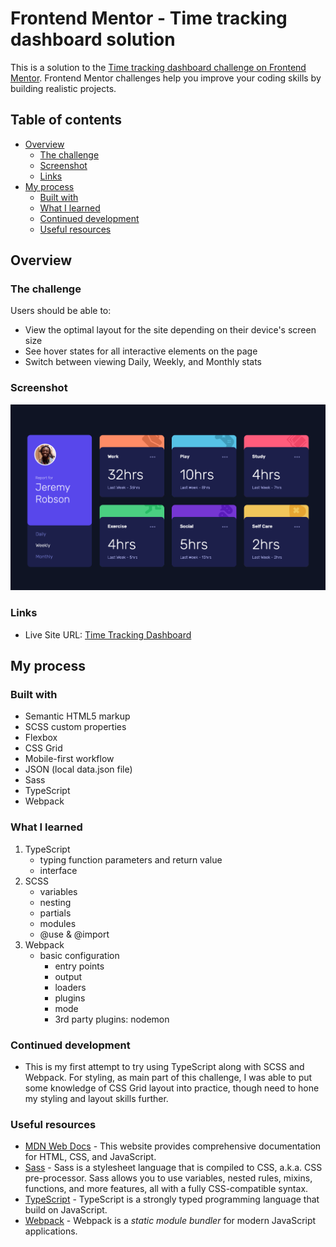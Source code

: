 # Frontend Mentor - Time tracking dashboard solution

This is a solution to the [Time tracking dashboard challenge on Frontend Mentor](https://www.frontendmentor.io/challenges/time-tracking-dashboard-UIQ7167Jw). Frontend Mentor challenges help you improve your coding skills by building realistic projects. 

## Table of contents

- [Overview](#overview)
  - [The challenge](#the-challenge)
  - [Screenshot](#screenshot)
  - [Links](#links)
- [My process](#my-process)
  - [Built with](#built-with)
  - [What I learned](#what-i-learned)
  - [Continued development](#continued-development)
  - [Useful resources](#useful-resources)

## Overview

### The challenge

Users should be able to:

- View the optimal layout for the site depending on their device's screen size
- See hover states for all interactive elements on the page
- Switch between viewing Daily, Weekly, and Monthly stats

### Screenshot

![Desktop Time Tracking Dashboard](./solutions/desktop-time-tracking-dashboard.png)

### Links

- Live Site URL: [Time Tracking Dashboard](https://tsune-web.github.io/FM-time-tracking-dashboard/dist/index.html)

## My process

### Built with

- Semantic HTML5 markup
- SCSS custom properties
- Flexbox
- CSS Grid
- Mobile-first workflow
- JSON (local data.json file)
- Sass
- TypeScript
- Webpack

### What I learned

1. TypeScript
    - typing function parameters and return value
    - interface
2. SCSS
    - variables
    - nesting
    - partials
    - modules
    - @use & @import
3. Webpack
    - basic configuration
      - entry points
      - output
      - loaders
      - plugins
      - mode
      - 3rd party plugins: nodemon

### Continued development

- This is my first attempt to try using TypeScript along with SCSS and Webpack.
For styling, as main part of this challenge, I was able to put some knowledge of CSS Grid layout into practice, though need to hone my styling and layout skills further.

### Useful resources

- [MDN Web Docs](https://developer.mozilla.org/en-US/) - This website provides comprehensive documentation for HTML, CSS, and JavaScript.
- [Sass](https://sass-lang.com/) - Sass is a stylesheet language that is compiled to CSS, a.k.a. CSS pre-processor. Sass allows you to use variables, nested rules, mixins, functions, and more features, all with a fully CSS-compatible syntax.
- [TypeScript](https://www.typescriptlang.org/) - TypeScript is a strongly typed programming language that build on JavaScript.
- [Webpack](https://webpack.js.org/) - Webpack is a *static module bundler* for modern JavaScript applications.

